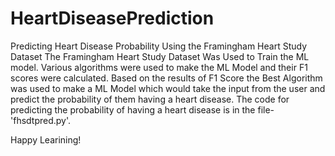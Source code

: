 # HeartDiseasePrediction
Predicting Heart Disease Probability Using the Framingham Heart Study Dataset
The Framingham Heart Study Dataset Was Used to Train the ML model.
Various algorithms were used to make the ML Model and their F1 scores were calculated.
Based on the results of F1 Score the Best Algorithm was used to make a ML Model which would take the input from the user and predict the probability of them having a heart disease.
The code for predicting the probability of having a heart disease is in the file- 'fhsdtpred.py'.

Happy Learining!
